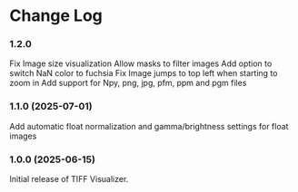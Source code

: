 # Change Log

### 1.2.0

Fix Image size visualization
Allow masks to filter images
Add option to switch NaN color to fuchsia
Fix Image jumps to top left when starting to zoom in
Add support for Npy, png, jpg, pfm, ppm and pgm files

### 1.1.0 (2025-07-01)

Add automatic float normalization and gamma/brightness settings for float images

### 1.0.0 (2025-06-15)

Initial release of TIFF Visualizer.
